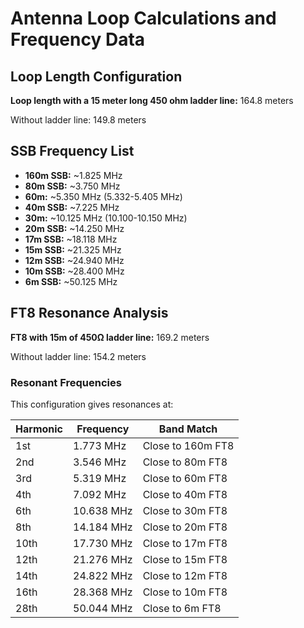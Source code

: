 # Antenna Loop Calculations and Frequency Data

## Loop Length Configuration
**Loop length with a 15 meter long 450 ohm ladder line:** 164.8 meters

Without ladder line: 149.8 meters

## SSB Frequency List
- **160m SSB:** ~1.825 MHz
- **80m SSB:** ~3.750 MHz
- **60m:** ~5.350 MHz (5.332-5.405 MHz)
- **40m SSB:** ~7.225 MHz
- **30m:** ~10.125 MHz (10.100-10.150 MHz)
- **20m SSB:** ~14.250 MHz
- **17m SSB:** ~18.118 MHz
- **15m SSB:** ~21.325 MHz
- **12m SSB:** ~24.940 MHz
- **10m SSB:** ~28.400 MHz
- **6m SSB:** ~50.125 MHz

## FT8 Resonance Analysis
**FT8 with 15m of 450Ω ladder line:** 169.2 meters

Without ladder line: 154.2 meters

### Resonant Frequencies
This configuration gives resonances at:

| Harmonic | Frequency | Band Match |
|----------|-----------|------------|
| 1st | 1.773 MHz | Close to 160m FT8 |
| 2nd | 3.546 MHz | Close to 80m FT8 |
| 3rd | 5.319 MHz | Close to 60m FT8 |
| 4th | 7.092 MHz | Close to 40m FT8 |
| 6th | 10.638 MHz | Close to 30m FT8 |
| 8th | 14.184 MHz | Close to 20m FT8 |
| 10th | 17.730 MHz | Close to 17m FT8 |
| 12th | 21.276 MHz | Close to 15m FT8 |
| 14th | 24.822 MHz | Close to 12m FT8 |
| 16th | 28.368 MHz | Close to 10m FT8 |
| 28th | 50.044 MHz | Close to 6m FT8 |
